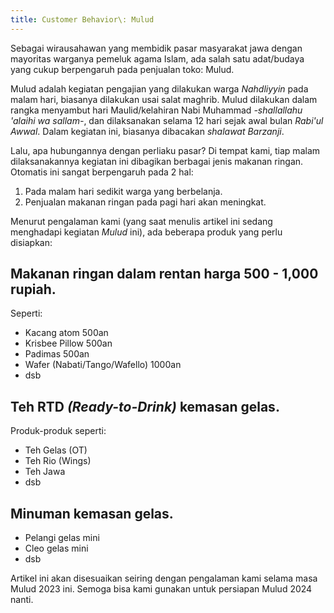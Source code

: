 ```yaml
---
title: Customer Behavior\: Mulud
---
```


Sebagai wirausahawan yang membidik pasar masyarakat jawa dengan mayoritas warganya pemeluk agama Islam, ada salah satu adat/budaya yang cukup berpengaruh pada penjualan toko: Mulud.

Mulud adalah kegiatan pengajian yang dilakukan warga _Nahdliyyin_ pada malam hari, biasanya dilakukan usai salat maghrib. Mulud dilakukan dalam rangka menyambut hari Maulid/kelahiran Nabi Muhammad _-shallallahu 'alaihi wa sallam-_, dan dilaksanakan selama 12 hari sejak awal bulan _Rabi'ul Awwal_. Dalam kegiatan ini, biasanya dibacakan _shalawat Barzanji_.

Lalu, apa hubungannya dengan perliaku pasar? Di tempat kami, tiap malam dilaksanakannya kegiatan ini dibagikan berbagai jenis makanan ringan. Otomatis ini sangat berpengaruh pada 2 hal:
1. Pada malam hari sedikit warga yang berbelanja.
2. Penjualan makanan ringan pada pagi hari akan meningkat.

Menurut pengalaman kami (yang saat menulis artikel ini sedang menghadapi kegiatan _Mulud_ ini), ada beberapa produk yang perlu disiapkan:

## Makanan ringan dalam rentan harga 500 - 1,000 rupiah.
Seperti:
- Kacang atom 500an
- Krisbee Pillow 500an
- Padimas 500an
- Wafer (Nabati/Tango/Wafello) 1000an
- dsb

## Teh RTD _(Ready-to-Drink)_ kemasan gelas.
Produk-produk seperti:
- Teh Gelas (OT)
- Teh Rio (Wings)
- Teh Jawa
- dsb

## Minuman kemasan gelas.
- Pelangi gelas mini
- Cleo gelas mini
- dsb

Artikel ini akan disesuaikan seiring dengan pengalaman kami selama masa Mulud 2023 ini. Semoga bisa kami gunakan untuk persiapan Mulud 2024 nanti.